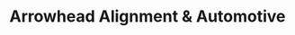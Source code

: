 ---
title: "Arrowhead Alignment & Automotive"
url: /virginia-beach/arrowhead-alignment-and-automotive/
shop: motorcycle
---